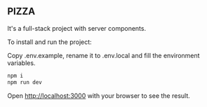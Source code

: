 ## PIZZA

It's a full-stack project with server components.

To install and run the project:

Copy .env.example, rename it to .env.local and fill the environment variables.

```bash
npm i
npm run dev
```

Open [http://localhost:3000](http://localhost:3000) with your browser to see the
result.
